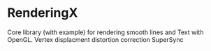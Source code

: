 # RenderingX

Core library (with example) for rendering smooth lines and Text with OpenGL.
Vertex displacment distortion correction
SuperSync

